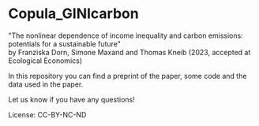 # Copula_GINIcarbon

"The nonlinear dependence of income inequality and carbon emissions: potentials for a sustainable future"  
by Franziska Dorn, Simone Maxand and Thomas Kneib (2023, accepted at Ecological Economics)

In this repository you can find a preprint of the paper, some code and the data used in the paper. 

Let us know if you have any questions!

License: CC-BY-NC-ND
